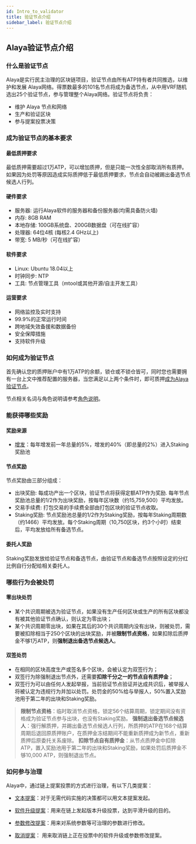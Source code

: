 ```yaml
---
id: Intro_to_validator
title: 验证节点介绍
sidebar_label: 验证节点介绍
---
```


## Alaya验证节点介绍

### 什么是验证节点

Alaya是实行民主治理的区块链项目，验证节点由所有ATP持有者共同推选，以维护和发展 Alaya网络。得票数最多的101名节点将成为备选节点，从中用VRF随机选出25个验证节点，参与管理整个Alaya网络。验证节点将负责：

- 维护 Alaya 节点和网络
- 生产和验证区块
- 参与提案投票决策

### 成为验证节点的基本要求

#### 最低质押要求

最低质押需要超过1万ATP，可以增加质押，但是只能一次性全部取消所有质押。如果因为处罚等原因造成实际质押低于最低质押要求，节点会自动被踢出备选节点候选人行列。

#### 硬件要求

- 服务器: 运行Alaya软件的服务器和备份服务器(均需具备防火墙)
- 内存: 8GB RAM 
- 本地存储: 100GB系统盘、200GB数据盘（可在线扩容）
- 处理器: 64位4核 (每核2.4 GHz以上)
- 带宽: 5 MB/秒（可在线扩容）

#### 软件要求

- Linux: Ubuntu 18.04以上
- 时钟同步: NTP
- 工具: 节点管理工具（mtool或其他开源/自主开发工具）

#### 运营要求

- 网络监控及实时支持
- 99.9%的正常运行时间
- 跨地域失效备援和数据备份
- 安全保障措施
- 支持软件升级

### 如何成为验证节点

首先确认您的质押账户中有1万ATP的余额，锁仓或不锁仓皆可，同时您也需要拥有一台上文中推荐配置的服务器，当您满足以上两个条件时，即可质押[成为Alaya验证节点](/alaya-devdocs/zh-CN/Become_Validator)。

节点相关名词与角色说明请参考[角色说明](/alaya-devdocs/zh-CN/Governance_mechanism#%E5%8F%82%E4%B8%8E%E8%A7%92%E8%89%B2)。

### 能获得哪些奖励
#### 奖励来源

- [增发](/alaya-devdocs/zh-CN/Economic_model#atp增发)：每年增发前一年总量的5%，增发的40%（即总量的2%）进入Staking奖励池

#### 节点奖励

节点奖励由三部分组成：

- 出块奖励: 每成功产出一个区块，验证节点将获得定额ATP作为奖励. 每年节点奖励池总量的1/2作为出块奖励，按每年区块数（约15,759,500）平均发放。
- 交易手续费: 打包交易的手续费全部由打包区块的验证节点收取。
- Staking奖励: 节点奖励池总量的1/2作为Staking奖励，按每年Staking周期数（约1466）平均发放。每个Staking周期（10,750区块，约3个小时）结束后，平均发放给所有备选节点。

#### 委托人奖励

  Staking奖励发放给验证节点和备选节点，由验证节点和备选节点按照设定的分红比例自行分配给相关委托人。

### 哪些行为会被处罚

#### 零出块处罚

- 某个共识周期被选为验证节点，如果没有生产任何区块或生产的所有区块都没有被其他验证节点确认，则认定为零出块；
- 某个共识周期零出块，如果在其后的30个共识周期内没有出块，则被处罚，需要被扣除相当于250个区块的出块奖励，并被**限制节点资格**，如果扣除后质押金不够1万ATP，则**强制退出备选节点候选人**。

#### 双签处罚

- 在相同的区块高度生产或签名多个区块，会被认定为双签行为；
- 双签行为除强制退出节点外，还需要**扣除千分之一的节点自有质押金**；
- 双签行为可以由任何人发起举报，当前验证节点验证并达成共识后，被举报人将被认定为违规行为并加以处罚。处罚金的50%给与举报人，50%置入奖励池用于第二年的出块和Staking奖励。

> **限制节点资格**：临时取消节点资格，锁定56个结算周期，锁定期间没有资格成为验证节点参与出块，也没有Staking奖励。
> **强制退出备选节点候选人**：强行解质押，并踢出备选节点候选人行列，所质押的ATP在168个结算周期后退回原质押账户，在质押金冻结期间不能重新质押成为新节点，重新质押后原委托关系废除。
> **扣除节点自有质押金**：从节点质押金中扣除ATP，置入奖励池用于第二年的出块和Staking奖励，如果处罚后质押金不够10,000 ATP，则强制退出节点。

### 如何参与治理

Alaya中，通过链上提案投票的方式进行治理，有以下几类提案：

- [文本提案](/alaya-devdocs/zh-CN/Governance_mechanism#%E6%8F%90%E6%A1%88%E5%88%86%E7%B1%BB)：对于无需代码实施的决策都可以用文本提案发起。

- [软件升级提案](/alaya-devdocs/zh-CN/Governance_mechanism#%E6%8F%90%E6%A1%88%E5%88%86%E7%B1%BB)：用来在链上发起版本升级投票，达到平滑升级的目的。

- [参数修改提案](/alaya-devdocs/zh-CN/Governance_mechanism#%E6%8F%90%E6%A1%88%E5%88%86%E7%B1%BB)：用来对系统参数等可治理的参数进行修改。

- [取消提案](/alaya-devdocs/zh-CN/Governance_mechanism#%E6%8F%90%E6%A1%88%E5%88%86%E7%B1%BB)： 用来取消链上正在投票中的软件升级或参数修改提案。
